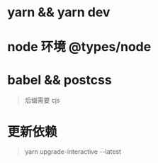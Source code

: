 # yarn && yarn dev

# node 环境 @types/node

# babel && postcss

> 后缀需要 cjs

# 更新依赖

> yarn upgrade-interactive --latest
